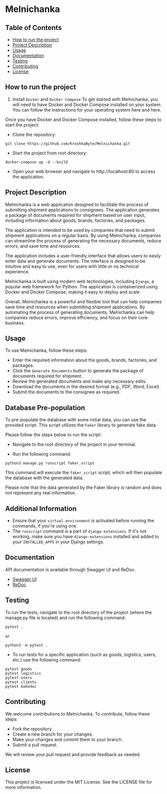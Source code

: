 # Melnichanka

## Table of Contents

- [How to run the project](#how-to-run-the-project)
- [Project Description](#project-description)
- [Usage](#usage)
- [Documentation](#documentation)
- [Testing](#testing)
- [Contributing](#contributing)
- [License](#license)

## How to run the project

1. Install `Docker` and `Docker Compose`
To get started with Melnichanka, you will need to have Docker and Docker Compose installed on your system. You can follow the instructions for your operating system here and here.

Once you have Docker and Docker Compose installed, follow these steps to start the project:

- Clone the repository:

```
git clone https://github.com/KroshkaByte/Melnichanka.git
```

- Start the project from root directory:

```
docker-compose up -d --build
```
- Open your web browser and navigate to http://localhost:80 to access the application.

## Project Description

Melnichanka is a web application designed to facilitate the process of submitting shipment applications to consignees. The application generates a package of documents required for shipment based on user input, including information about goods, brands, factories, and packages.

The application is intended to be used by companies that need to submit shipment applications on a regular basis. By using Melnichanka, companies can streamline the process of generating the necessary documents, reduce errors, and save time and resources.

The application includes a user-friendly interface that allows users to easily enter data and generate documents. The interface is designed to be intuitive and easy to use, even for users with little or no technical experience.

Melnichanka is built using modern web technologies, including `Django`, a popular web framework for Python. The application is containerized using Docker and Docker Compose, making it easy to deploy and scale.

Overall, Melnichanka is a powerful and flexible tool that can help companies save time and resources when submitting shipment applications. By automating the process of generating documents, Melnichanka can help companies reduce errors, improve efficiency, and focus on their core business.


## Usage

To use Melnichanka, follow these steps:

- Enter the required information about the goods, brands, factories, and packages.
- Click the `Generate Documents` button to generate the package of documents required for shipment.
- Review the generated documents and make any necessary edits.
- Download the documents in the desired format (e.g., PDF, Word, Excel).
- Submit the documents to the consignee as required.

## Database Pre-population

To pre-populate the database with some initial data, you can use the provided script. This script utilizes the `Faker` library to generate fake data.

Please follow the steps below to run the script:

- Navigate to the root directory of the project in your terminal.

- Run the following command:

```
python3 manage.py runscript faker_script
```

This command will execute the `faker_script` script, which will then populate the database with the generated data.

Please note that the data generated by the Faker library is random and does not represent any real information.

## Additional Information

- Ensure that your `virtual environment` is activated before running the commands, if you're using one.
- The `runscript` command is a part of `django-extensions`. If it's not working, make sure you have `django-extensions` installed and added to your `INSTALLED_APPS` in your Django settings.

## Documentation

API documentation is available through Swagger UI and ReDoc.

- [Swagger UI](https://dev-lymar.github.io/Melnichanka/melnichanka_swager_ui)
- [ReDoc](https://dev-lymar.github.io/Melnichanka/melnichanka_redoc)

## Testing

To run the tests, navigate to the root directory of the project (where the manage.py file is located) and run the following command:

```
pytest .
```
or
```
python3 -m pytest .
```

- To run tests for a specific application (such as goods, logistics, users, etc.) use the following command:
```
pytest goods
pytest logistics
pytest users
pytest clients
pytest makedoc
```
## Contributing

We welcome contributions to Melnichanka. To contribute, follow these steps:

   - Fork the repository.
   - Create a new branch for your changes.
   - Make your changes and commit them to your branch.
   - Submit a pull request.

We will review your pull request and provide feedback as needed.

## License

This project is licensed under the MIT License. See the LICENSE file for more information.
